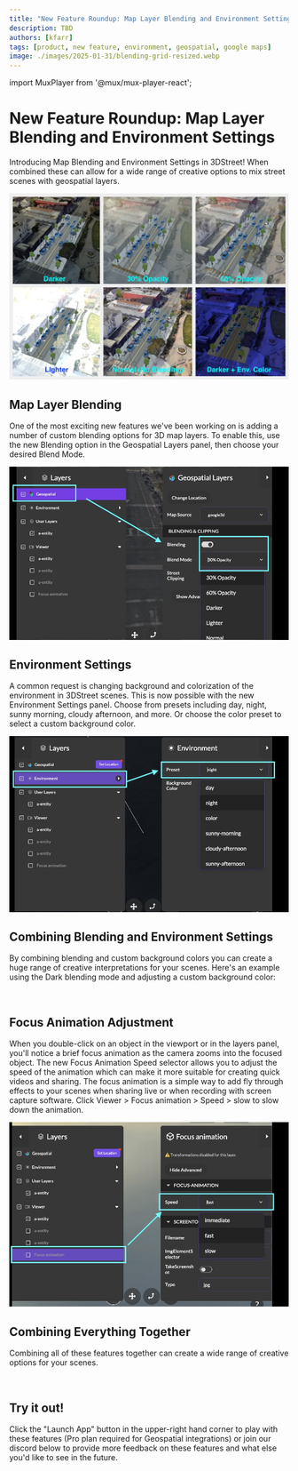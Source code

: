 ```yaml
---
title: "New Feature Roundup: Map Layer Blending and Environment Settings"
description: TBD
authors: [kfarr]
tags: [product, new feature, environment, geospatial, google maps]
image: ./images/2025-01-31/blending-grid-resized.webp
---
```

import MuxPlayer from '@mux/mux-player-react';

# New Feature Roundup: Map Layer Blending and Environment Settings

Introducing Map Blending and Environment Settings in 3DStreet! When combined these can allow for a wide range of creative options to mix street scenes with geospatial layers.

![](./images/2025-01-31/blending-grid-resized.webp)
<!-- truncate -->

## Map Layer Blending

One of the most exciting new features we've been working on is adding a number of custom blending options for 3D map layers. To enable this, use the new Blending option in the Geospatial Layers panel, then choose your desired Blend Mode.

![](./images/2025-01-31/ui-geo-blending.jpg)

## Environment Settings

A common request is changing background and colorization of the environment in 3DStreet scenes. This is now possible with the new Environment Settings panel. Choose from presets including day, night, sunny morning, cloudy afternoon, and more. Or choose the color preset to select a custom background color.

![](./images/2025-01-31/ui-environment-selector.jpg)

## Combining Blending and Environment Settings

By combining blending and custom background colors you can create a huge range of creative interpretations for your scenes. Here's an example using the Dark blending mode and adjusting a custom background color:

<MuxPlayer
    streamType="on-demand"
    playbackId="9SjgPh01Wg6JHQ02017Yh7L39dQUnDTBO4i"
    primaryColor="#FFFFFF"
    secondaryColor="#000000"
    accentColor="#653CB0"
    autoplay="muted"
    loop
/><br/>

## Focus Animation Adjustment

When you double-click on an object in the viewport or in the layers panel, you'll notice a brief focus animation as the camera zooms into the focused object. The new Focus Animation Speed selector allows you to adjust the speed of the animation which can make it more suitable for creating quick videos and sharing. The focus animation is a simple way to add fly through effects to your scenes when sharing live or when recording with screen capture software. Click Viewer > Focus animation > Speed > slow to slow down the animation.

![](./images/2025-01-31/ui-focus-speed-selector.jpg)

## Combining Everything Together

Combining all of these features together can create a wide range of creative options for your scenes.

<MuxPlayer
    streamType="on-demand"
    playbackId="8m300NuWWjv49R4xm67pZJ01uEBXoLPWz5"
    primaryColor="#FFFFFF"
    secondaryColor="#000000"
    accentColor="#653CB0"
    autoplay="muted"
    loop
/><br/>

## Try it out!
Click the "Launch App" button in the upper-right hand corner to play with these features (Pro plan required for Geospatial integrations) or join our discord below to provide more feedback on these features and what else you'd like to see in the future.